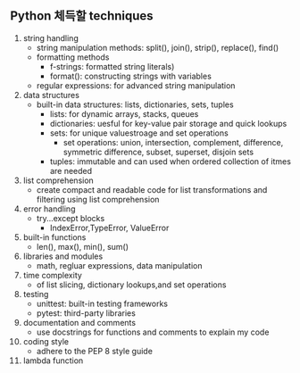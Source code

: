 ## Python 체득할 techniques

1. string handling
    - string manipulation methods: split(), join(), strip(), replace(), find()
    - formatting methods
        - f-strings: formatted string literals)
        - format(): constructing strings with variables
    - regular expressions: for advanced string manipulation
2. data structures
    - built-in data structures: lists, dictionaries, sets, tuples
        - lists: for dynamic arrays, stacks, queues
        - dictionaries: uesful for key-value pair storage and quick lookups
        - sets: for unique valuestroage and set operations
            - set operations: union, intersection, complement, difference, symmetric difference, subset, superset, disjoin sets
        - tuples: immutable and can used when ordered collection of itmes are needed
3. list comprehension
    - create compact and readable code for list transformations and filtering using list comprehension
4. error handling
    - try...except blocks
        - IndexError,TypeError, ValueError
5. built-in functions 
    - len(), max(), min(), sum()
6. libraries and modules
    - math, regluar expressions, data manipulation
7. time complexity
    - of list slicing, dictionary lookups,and set operations
8. testing
    - unittest: built-in testing frameworks
    - pytest: third-party libraries
9. documentation and comments
    - use docstrings for functions and comments to explain my code
10. coding style
    - adhere to the PEP 8 style guide
11. lambda function